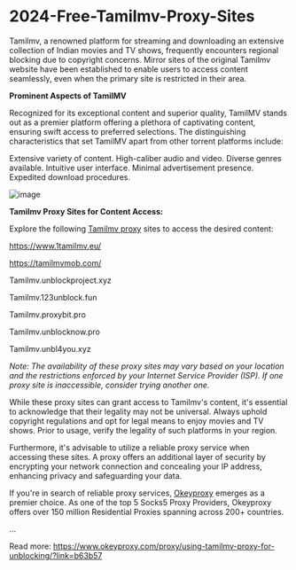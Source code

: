 # 2024-Free-Tamilmv-Proxy-Sites
Tamilmv, a renowned platform for streaming and downloading an extensive collection of Indian movies and TV shows, frequently encounters regional blocking due to copyright concerns. Mirror sites of the original Tamilmv website have been established to enable users to access content seamlessly, even when the primary site is restricted in their area.

**Prominent Aspects of TamilMV**

Recognized for its exceptional content and superior quality, TamilMV stands out as a premier platform offering a plethora of captivating content, ensuring swift access to preferred selections. The distinguishing characteristics that set TamilMV apart from other torrent platforms include:

Extensive variety of content.
High-caliber audio and video.
Diverse genres available.
Intuitive user interface.
Minimal advertisement presence.
Expedited download procedures.

![image](https://github.com/okeyproxy2/2024-Free-Tamilmv-Proxy-Sites/assets/155126786/01bda520-6453-4f62-bc49-e1e7587096be)


**Tamilmv Proxy Sites for Content Access:**

Explore the following [Tamilmv proxy](https://www.okeyproxy.com/proxy/using-tamilmv-proxy-for-unblocking/?link=b63b57) sites to access the desired content:

https://www.1tamilmv.eu/

https://tamilmvmob.com/

Tamilmv.unblockproject.xyz

Tamilmv.123unblock.fun

Tamilmv.proxybit.pro

Tamilmv.unblocknow.pro

Tamilmv.unbl4you.xyz

*Note: The availability of these proxy sites may vary based on your location and the restrictions enforced by your Internet Service Provider (ISP). If one proxy site is inaccessible, consider trying another one.*

While these proxy sites can grant access to Tamilmv's content, it's essential to acknowledge that their legality may not be universal. Always uphold copyright regulations and opt for legal means to enjoy movies and TV shows. Prior to usage, verify the legality of such platforms in your region.

Furthermore, it's advisable to utilize a reliable proxy service when accessing these sites. A proxy offers an additional layer of security by encrypting your network connection and concealing your IP address, enhancing privacy and safeguarding your data.

If you're in search of reliable proxy services, [Okeyproxy](https://okeyproxy.net/?link=b63b57) emerges as a premier choice. As one of the top 5 Socks5 Proxy Providers, Okeyproxy offers over 150 million Residential Proxies spanning across 200+ countries. 

...

Read more: https://www.okeyproxy.com/proxy/using-tamilmv-proxy-for-unblocking/?link=b63b57

